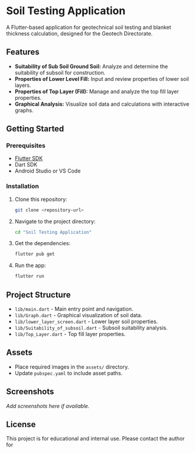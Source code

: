 # Soil Testing Application

A Flutter-based application for geotechnical soil testing and blanket thickness calculation, designed for the Geotech Directorate.

## Features

- **Suitability of Sub Soil Ground Soil:** Analyze and determine the suitability of subsoil for construction.
- **Properties of Lower Level Fill:** Input and review properties of lower soil layers.
- **Properties of Top Layer (Fill):** Manage and analyze the top fill layer properties.
- **Graphical Analysis:** Visualize soil data and calculations with interactive graphs.

## Getting Started

### Prerequisites

- [Flutter SDK](https://flutter.dev/docs/get-started/install)
- Dart SDK
- Android Studio or VS Code

### Installation

1. Clone this repository:
   ```sh
   git clone <repository-url>
   ```
2. Navigate to the project directory:
   ```sh
   cd "Soil Testing Application"
   ```
3. Get the dependencies:
   ```sh
   flutter pub get
   ```
4. Run the app:
   ```sh
   flutter run
   ```

## Project Structure

- `lib/main.dart` - Main entry point and navigation.
- `lib/Graph.dart` - Graphical visualization of soil data.
- `lib/lower_layer_screen.dart` - Lower layer soil properties.
- `lib/Suitability_of_subsoil.dart` - Subsoil suitability analysis.
- `lib/Top_Layer.dart` - Top fill layer properties.

## Assets

- Place required images in the `assets/` directory.
- Update `pubspec.yaml` to include asset paths.

## Screenshots

_Add screenshots here if available._

## License

This project is for educational and internal use. Please contact the author for